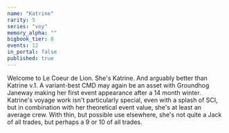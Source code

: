 ```yaml
---
name: "Katrine"
rarity: 5
series: "voy"
memory_alpha: ""
bigbook_tier: 8
events: 12
in_portal: false
published: true
---
```


Welcome to Le Coeur de Lion. She's Katrine. And arguably better than Katrine v.1. A variant-best CMD may again be an asset with Groundhog Janeway making her first event appearance after a 14 month winter. Katrine's voyage work isn't particularly special, even with a splash of SCI, but in combination with her theoretical event value, she's at least an average crew. With thin, but possible use elsewhere, she's not quite a Jack of all trades, but perhaps a 9 or 10 of all trades.
